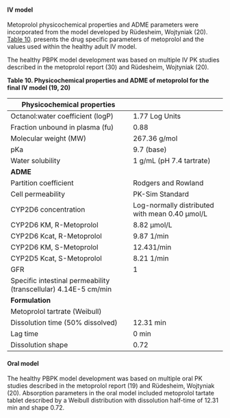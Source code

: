 #### IV model

Metoprolol physicochemical properties and ADME parameters were incorporated from the model developed by Rüdesheim, Wojtyniak (20). [Table 10](#table_10). presents the drug specific parameters of metoprolol and the values used within the healthy adult IV model.

The healthy PBPK model development was based on multiple IV PK studies described in the metoprolol report (30) and Rüdesheim, Wojtyniak (20).    

**Table 10. Physicochemical properties and ADME of metoprolol for the final IV model (19, 20)** <a id="table_10">

| **Physicochemical properties**    |                                      |
|--|--|
| Octanol:water coefficient (logP) | 	1.77 Log Units |
| Fraction unbound in plasma (fu) |	0.88 | 
| Molecular weight (MW)	| 267.36 g/mol | 
| pKa	| 9.7 (base) | 
| Water solubility | 	1 g/mL (pH 7.4 tartrate) | 
| **ADME** 	| | 
| Partition coefficient	 |Rodgers and Rowland | 
| Cell permeability |	PK-Sim Standard | 
| CYP2D6 concentration	|Log-normally distributed with mean 0.40 µmol/L | 
| CYP2D6 KM, R-Metoprolol	| 8.82 µmol/L | 
| CYP2D6 Kcat, R-Metoprolol	| 9.87 1/min | 
| CYP2D6 KM, S-Metoprolol 	| 12.431/min | 
| CYP2D5 Kcat, S-Metoprolol |	8.21 1/min | 
| GFR	| 1 | 
| Specific intestinal permeability (transcellular)	4.14E-5 cm/min | 
| **Formulation** | |	
| Metoprolol tartrate (Weibull) | |		
| Dissolution time (50% dissolved)	| 12.31 min | 
| Lag time	| 0 min | 
| Dissolution shape	| 0.72 | 

#### Oral model

The healthy PBPK model development was based on multiple oral PK studies described in the metoprolol report (19) and Rüdesheim, Wojtyniak (20).  Absorption parameters in the oral model included metoprolol tartate tablet described by a Weibull distribution with dissolution half-time of 12.31 min and shape 0.72. 